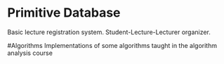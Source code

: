 # Primitive Database
Basic lecture registration system. Student-Lecture-Lecturer organizer.

#Algorithms
Implementations of some algorithms taught in the algorithm analysis course
